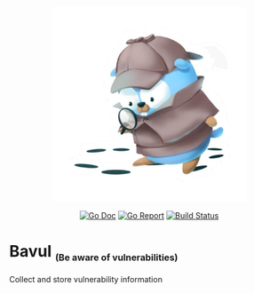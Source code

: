 <p align="center">
  <img width="350" height="350" src="images/logo.png">
</p>

<p align="center">
<a href="https://pkg.go.dev/github.com/mtnmunuklu/lescatit"><img src="https://img.shields.io/badge/%F0%9F%93%9A%20godoc-pkg-informational.svg" alt="Go Doc"></a> <a href="https://goreportcard.com/report/github.com/mtnmunuklu/lescatit"><img src="https://img.shields.io/badge/%F0%9F%93%9D%20goreport-A+-success.svg" alt="Go Report"></a> <a href="https://travis-ci.com/"><img src="https://img.shields.io/badge/%E2%9A%99%20build-X-success.svg" alt="Build Status"></a>
</p>

# Bavul <sub><small><small>(Be aware of vulnerabilities)</small></small></sub>
Collect and store vulnerability information
